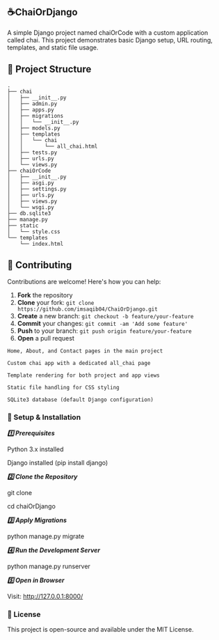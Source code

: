 ## ☕ChaiOrDjango
A simple Django project named chaiOrCode with a custom application called chai. This project demonstrates basic Django setup, URL routing, templates, and static file usage.


## 📁 Project Structure

```
.
├── chai
│   ├── __init__.py
│   ├── admin.py
│   ├── apps.py
│   ├── migrations
│   │   └── __init__.py
│   ├── models.py
│   ├── templates
│   │   └── chai
│   │       └── all_chai.html
│   ├── tests.py
│   ├── urls.py
│   └── views.py
├── chaiOrCode
│   ├── __init__.py
│   ├── asgi.py
│   ├── settings.py
│   ├── urls.py
│   ├── views.py
│   └── wsgi.py
├── db.sqlite3
├── manage.py
├── static
│   └── style.css
└── templates
    └── index.html
```

## 👥 Contributing

Contributions are welcome! Here's how you can help:

1. **Fork** the repository
2. **Clone** your fork: `git clone https://github.com/imsaqib04/ChaiOrDjango.git`
3. **Create** a new branch: `git checkout -b feature/your-feature`
4. **Commit** your changes: `git commit -am 'Add some feature'`
5. **Push** to your branch: `git push origin feature/your-feature`
6. **Open** a pull request

```
Home, About, and Contact pages in the main project

Custom chai app with a dedicated all_chai page

Template rendering for both project and app views

Static file handling for CSS styling

SQLite3 database (default Django configuration)
```

### 🚀 Setup & Installation

***1️⃣ Prerequisites***

Python 3.x installed

Django installed (pip install django)

***2️⃣ Clone the Repository***

git clone <repository-url>

cd chaiOrDjango

***3️⃣ Apply Migrations***

python manage.py migrate

***4️⃣ Run the Development Server***


python manage.py runserver

***5️⃣ Open in Browser***

Visit: http://127.0.0.1:8000/

### 📜 License
This project is open-source and available under the MIT License.
